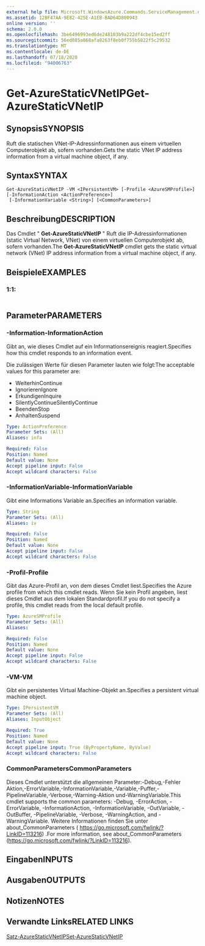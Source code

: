```yaml
---
external help file: Microsoft.WindowsAzure.Commands.ServiceManagement.dll-Help.xml
ms.assetid: 12BF47AA-9E82-425E-A1EB-BAD64D800943
online version: ''
schema: 2.0.0
ms.openlocfilehash: 3be6496993ed6de248103b9a222df4cbe15ed2ff
ms.sourcegitcommit: 56ed085a868afa8263f8eb0f755b5822f5c29532
ms.translationtype: MT
ms.contentlocale: de-DE
ms.lasthandoff: 07/18/2020
ms.locfileid: "94006763"
---
```

# <span data-ttu-id="fc4f0-101">Get-AzureStaticVNetIP</span><span class="sxs-lookup"><span data-stu-id="fc4f0-101">Get-AzureStaticVNetIP</span></span>

## <span data-ttu-id="fc4f0-102">Synopsis</span><span class="sxs-lookup"><span data-stu-id="fc4f0-102">SYNOPSIS</span></span>
<span data-ttu-id="fc4f0-103">Ruft die statischen VNet-IP-Adressinformationen aus einem virtuellen Computerobjekt ab, sofern vorhanden.</span><span class="sxs-lookup"><span data-stu-id="fc4f0-103">Gets the static VNet IP address information from a virtual machine object, if any.</span></span>

## <span data-ttu-id="fc4f0-104">Syntax</span><span class="sxs-lookup"><span data-stu-id="fc4f0-104">SYNTAX</span></span>

```
Get-AzureStaticVNetIP -VM <IPersistentVM> [-Profile <AzureSMProfile>] [-InformationAction <ActionPreference>]
 [-InformationVariable <String>] [<CommonParameters>]
```

## <span data-ttu-id="fc4f0-105">Beschreibung</span><span class="sxs-lookup"><span data-stu-id="fc4f0-105">DESCRIPTION</span></span>
<span data-ttu-id="fc4f0-106">Das Cmdlet " **Get-AzureStaticVNetIP** " Ruft die IP-Adressinformationen (static Virtual Network, VNet) von einem virtuellen Computerobjekt ab, sofern vorhanden.</span><span class="sxs-lookup"><span data-stu-id="fc4f0-106">The **Get-AzureStaticVNetIP** cmdlet gets the static virtual network (VNet) IP address information from a virtual machine object, if any.</span></span>

## <span data-ttu-id="fc4f0-107">Beispiele</span><span class="sxs-lookup"><span data-stu-id="fc4f0-107">EXAMPLES</span></span>

### <span data-ttu-id="fc4f0-108">1:</span><span class="sxs-lookup"><span data-stu-id="fc4f0-108">1:</span></span>
```

```

## <span data-ttu-id="fc4f0-109">Parameter</span><span class="sxs-lookup"><span data-stu-id="fc4f0-109">PARAMETERS</span></span>

### <span data-ttu-id="fc4f0-110">-Information</span><span class="sxs-lookup"><span data-stu-id="fc4f0-110">-InformationAction</span></span>
<span data-ttu-id="fc4f0-111">Gibt an, wie dieses Cmdlet auf ein Informationsereignis reagiert.</span><span class="sxs-lookup"><span data-stu-id="fc4f0-111">Specifies how this cmdlet responds to an information event.</span></span>

<span data-ttu-id="fc4f0-112">Die zulässigen Werte für diesen Parameter lauten wie folgt:</span><span class="sxs-lookup"><span data-stu-id="fc4f0-112">The acceptable values for this parameter are:</span></span>

- <span data-ttu-id="fc4f0-113">Weiterhin</span><span class="sxs-lookup"><span data-stu-id="fc4f0-113">Continue</span></span>
- <span data-ttu-id="fc4f0-114">Ignorieren</span><span class="sxs-lookup"><span data-stu-id="fc4f0-114">Ignore</span></span>
- <span data-ttu-id="fc4f0-115">Erkundigen</span><span class="sxs-lookup"><span data-stu-id="fc4f0-115">Inquire</span></span>
- <span data-ttu-id="fc4f0-116">SilentlyContinue</span><span class="sxs-lookup"><span data-stu-id="fc4f0-116">SilentlyContinue</span></span>
- <span data-ttu-id="fc4f0-117">Beenden</span><span class="sxs-lookup"><span data-stu-id="fc4f0-117">Stop</span></span>
- <span data-ttu-id="fc4f0-118">Anhalten</span><span class="sxs-lookup"><span data-stu-id="fc4f0-118">Suspend</span></span>

```yaml
Type: ActionPreference
Parameter Sets: (All)
Aliases: infa

Required: False
Position: Named
Default value: None
Accept pipeline input: False
Accept wildcard characters: False
```

### <span data-ttu-id="fc4f0-119">-InformationVariable</span><span class="sxs-lookup"><span data-stu-id="fc4f0-119">-InformationVariable</span></span>
<span data-ttu-id="fc4f0-120">Gibt eine Informations Variable an.</span><span class="sxs-lookup"><span data-stu-id="fc4f0-120">Specifies an information variable.</span></span>

```yaml
Type: String
Parameter Sets: (All)
Aliases: iv

Required: False
Position: Named
Default value: None
Accept pipeline input: False
Accept wildcard characters: False
```

### <span data-ttu-id="fc4f0-121">-Profil</span><span class="sxs-lookup"><span data-stu-id="fc4f0-121">-Profile</span></span>
<span data-ttu-id="fc4f0-122">Gibt das Azure-Profil an, von dem dieses Cmdlet liest.</span><span class="sxs-lookup"><span data-stu-id="fc4f0-122">Specifies the Azure profile from which this cmdlet reads.</span></span>
<span data-ttu-id="fc4f0-123">Wenn Sie kein Profil angeben, liest dieses Cmdlet aus dem lokalen Standardprofil.</span><span class="sxs-lookup"><span data-stu-id="fc4f0-123">If you do not specify a profile, this cmdlet reads from the local default profile.</span></span>

```yaml
Type: AzureSMProfile
Parameter Sets: (All)
Aliases: 

Required: False
Position: Named
Default value: None
Accept pipeline input: False
Accept wildcard characters: False
```

### <span data-ttu-id="fc4f0-124">-VM</span><span class="sxs-lookup"><span data-stu-id="fc4f0-124">-VM</span></span>
<span data-ttu-id="fc4f0-125">Gibt ein persistentes Virtual Machine-Objekt an.</span><span class="sxs-lookup"><span data-stu-id="fc4f0-125">Specifies a persistent virtual machine object.</span></span>

```yaml
Type: IPersistentVM
Parameter Sets: (All)
Aliases: InputObject

Required: True
Position: Named
Default value: None
Accept pipeline input: True (ByPropertyName, ByValue)
Accept wildcard characters: False
```

### <span data-ttu-id="fc4f0-126">CommonParameters</span><span class="sxs-lookup"><span data-stu-id="fc4f0-126">CommonParameters</span></span>
<span data-ttu-id="fc4f0-127">Dieses Cmdlet unterstützt die allgemeinen Parameter:-Debug,-Fehler Aktion,-ErrorVariable,-InformationVariable,-Variable,-Puffer,-PipelineVariable,-Verbose,-Warning-Aktion und-WarningVariable.</span><span class="sxs-lookup"><span data-stu-id="fc4f0-127">This cmdlet supports the common parameters: -Debug, -ErrorAction, -ErrorVariable, -InformationAction, -InformationVariable, -OutVariable, -OutBuffer, -PipelineVariable, -Verbose, -WarningAction, and -WarningVariable.</span></span> <span data-ttu-id="fc4f0-128">Weitere Informationen finden Sie unter about_CommonParameters ( https://go.microsoft.com/fwlink/?LinkID=113216) .</span><span class="sxs-lookup"><span data-stu-id="fc4f0-128">For more information, see about_CommonParameters (https://go.microsoft.com/fwlink/?LinkID=113216).</span></span>

## <span data-ttu-id="fc4f0-129">Eingaben</span><span class="sxs-lookup"><span data-stu-id="fc4f0-129">INPUTS</span></span>

## <span data-ttu-id="fc4f0-130">Ausgaben</span><span class="sxs-lookup"><span data-stu-id="fc4f0-130">OUTPUTS</span></span>

## <span data-ttu-id="fc4f0-131">Notizen</span><span class="sxs-lookup"><span data-stu-id="fc4f0-131">NOTES</span></span>

## <span data-ttu-id="fc4f0-132">Verwandte Links</span><span class="sxs-lookup"><span data-stu-id="fc4f0-132">RELATED LINKS</span></span>

[<span data-ttu-id="fc4f0-133">Satz-AzureStaticVNetIP</span><span class="sxs-lookup"><span data-stu-id="fc4f0-133">Set-AzureStaticVNetIP</span></span>](./Set-AzureStaticVNetIP.md)


